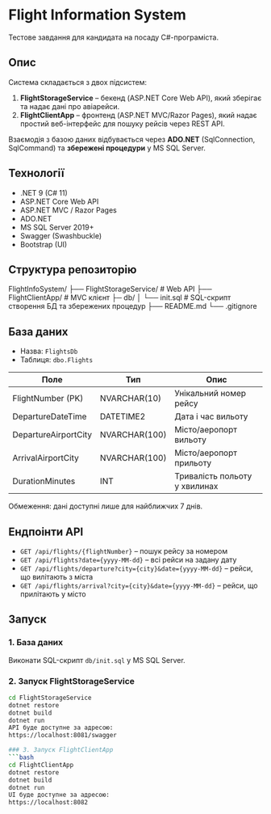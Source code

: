 # Flight Information System

Тестове завдання для кандидата на посаду C#-програміста.

## Опис

Система складається з двох підсистем:

1. **FlightStorageService** – бекенд (ASP.NET Core Web API), який зберігає та надає дані про авіарейси.
2. **FlightClientApp** – фронтенд (ASP.NET MVC/Razor Pages), який надає простий веб-інтерфейс для пошуку рейсів через REST API.

Взаємодія з базою даних відбувається через **ADO.NET** (SqlConnection, SqlCommand) та **збережені процедури** у MS SQL Server.

## Технології

- .NET 9 (C# 11)
- ASP.NET Core Web API
- ASP.NET MVC / Razor Pages
- ADO.NET
- MS SQL Server 2019+
- Swagger (Swashbuckle)
- Bootstrap (UI)

## Структура репозиторію

FlightInfoSystem/
├── FlightStorageService/ # Web API
├── FlightClientApp/ # MVC клієнт
├─ db/
│ └── init.sql # SQL-скрипт створення БД та збережених процедур
├── README.md
└── .gitignore
## База даних

- Назва: `FlightsDb`
- Таблиця: `dbo.Flights`

| Поле                 | Тип            | Опис                           |
|-----------------------|---------------|--------------------------------|
| FlightNumber (PK)     | NVARCHAR(10)  | Унікальний номер рейсу         |
| DepartureDateTime     | DATETIME2     | Дата і час вильоту             |
| DepartureAirportCity  | NVARCHAR(100) | Місто/аеропорт вильоту         |
| ArrivalAirportCity    | NVARCHAR(100) | Місто/аеропорт прильоту        |
| DurationMinutes       | INT           | Тривалість польоту у хвилинах  |

Обмеження: дані доступні лише для найближчих 7 днів.

## Ендпоінти API

- `GET /api/flights/{flightNumber}` – пошук рейсу за номером
- `GET /api/flights?date={yyyy-MM-dd}` – всі рейси на задану дату
- `GET /api/flights/departure?city={city}&date={yyyy-MM-dd}` – рейси, що вилітають з міста
- `GET /api/flights/arrival?city={city}&date={yyyy-MM-dd}` – рейси, що прилітають у місто

## Запуск

### 1. База даних
Виконати SQL-скрипт `db/init.sql` у MS SQL Server.

### 2. Запуск FlightStorageService
```bash
cd FlightStorageService
dotnet restore
dotnet build
dotnet run
API буде доступне за адресою:
https://localhost:8081/swagger

### 3. Запуск FlightClientApp
```bash
cd FlightClientApp
dotnet restore
dotnet build
dotnet run
UI буде доступне за адресою:
https://localhost:8082
